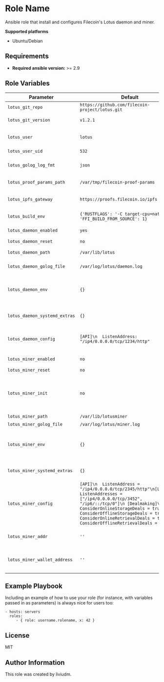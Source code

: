 Role Name
=========

Ansible role that install and configures Filecoin's Lotus daemon and miner.

**Supported platforms**

- Ubuntu/Debian

Requirements
------------

- **Required ansible version:** >= 2.9

Role Variables
--------------

| Parameter    | Default |  Description |
|--------------|----------|-------------|
|`lotus_git_repo`|`https://github.com/filecoin-project/lotus.git`| Lotus Git repository |
|`lotus_git_version`|`v1.2.1`| Git tag, branch or hash to use for building lotus. |
|`lotus_user`|`lotus`| System username which will run the lotus daemon and miner. |
|`lotus_user_uid`|`532`| Lotus username UID. |
|`lotus_golog_log_fmt`|`json`| Lotus logs formating. Applies to both daemon and miner/ |
|`lotus_proof_params_path`|`/var/tmp/filecoin-proof-params`| Path where to store Filecoin Proof Parameters. |
|`lotus_ipfs_gateway`|`https://proofs.filecoin.io/ipfs`| IPFS gateway to use for downloading Proof Parameters. |
|`lotus_build_env`|`{'RUSTFLAGS': '-C target-cpu=native -g', 'FFI_BUILD_FROM_SOURCE': 1}`| Compiler flags to use for building lotus. |
|`lotus_daemon_enabled`|`yes`| Whether or not to build and run the Lotus daemon. |
|`lotus_daemon_reset`|`no`| Remove daemon data. |
|`lotus_daemon_path`|`/var/lib/lotus`| Lotus daemon data store path. |
|`lotus_daemon_golog_file`|`/var/log/lotus/daemon.log`| Lotus daemon log file location. |
|`lotus_daemon_env`|`{}`| Extra environment variables to be passed to Lotus daemon at startup. See [the official documentation](https://docs.filecoin.io/get-started/lotus/configuration-and-advanced-usage/#environment-variables) for supported values. |
|`lotus_daemon_systemd_extras`|`{}`| Extra systemd parameters to be passed to the systemd service file. |
|`lotus_daemon_config`|`[API]\n  ListenAddress: "/ip4/0.0.0.0/tcp/1234/http"`| Lotus daemon `config.toml` file. See [the official documentation](https://docs.filecoin.io/get-started/lotus/configuration-and-advanced-usage/#configuration) for reference. |
|`lotus_miner_enabled`|`no`| Wheter or not to build and run the Lotus miner. |
|`lotus_miner_reset` | `no` | Remove miner data. |
|`lotus_miner_init`|`no`| Set to yes if you want to initialize your miner during the bootstrap process. This requires a valid `lotus_miner_addr` and `lotus_miner_wallet_address`. |
|`lotus_miner_path`|`/var/lib/lotusminer`| Lotus miner data store path. |
|`lotus_miner_golog_file`|`/var/log/lotus/miner.log`| Lotus miner log file location. |
|`lotus_miner_env`|`{}`| Extra environment variables to be passed to Lotus miner at startup. See [the official documentation](https://docs.filecoin.io/get-started/lotus/configuration-and-advanced-usage/#environment-variables) for supported values.|
|`lotus_miner_systemd_extras`|`{}`| Extra systemd parameters to be passed to the systemd service file. |
|`lotus_miner_config`|`[API]\n  ListenAddress = "/ip4/0.0.0.0/tcp/2345/http"\n[Libp2p]\n  ListenAddresses = ["/ip4/0.0.0.0/tcp/3452", "/ip6/::/tcp/0"]\n [Dealmaking]\n  ConsiderOnlineStorageDeals = true\n  ConsiderOfflineStorageDeals = true\n ConsiderOnlineRetrievalDeals = true\n ConsiderOfflineRetrievalDeals = true`| Lotus miner `config.toml` file. See [the official documentation](https://docs.filecoin.io/get-started/lotus/configuration-and-advanced-usage/#configuration) for reference.| 
|`lotus_miner_addr`|`''` | Lotus miner address. Required if `lotus_miner_init` is set to `yes`. |
|`lotus_miner_wallet_address`|`''`| Lotus miner wallet to be imported during bootstrap. Required if `lotus_miner_init` is set to `yes`. |


Example Playbook
----------------

Including an example of how to use your role (for instance, with variables passed in as parameters) is always nice for users too:

    - hosts: servers
      roles:
         - { role: username.rolename, x: 42 }

License
-------

MIT

Author Information
------------------

This role was created by liviudm.
